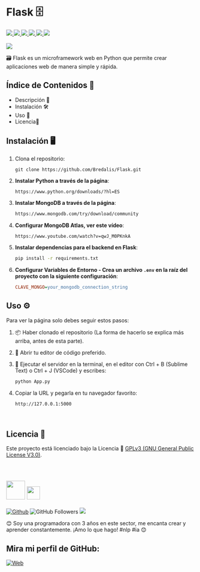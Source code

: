 <h1><b>Flask 🗄️</b></h1>
<a href="https://lenguajehtml.com/" target="_blank"> 
  <img src="https://img.shields.io/badge/HTML-E74C3C">
</a>
<a href="https://lenguajecss.com/" target="_blank">
  <img src="https://img.shields.io/badge/CSS-3498DB">  
</a>
<a href="https://www.python.org" target="_blank">
  <img src="https://img.shields.io/badge/Python-52BE80">
</a>
<a href="https://pypi.org/project/Flask/" target="_blank">
  <img src="https://img.shields.io/badge/Flask-808b96">
</a>
<a href="#">
    <img src="https://img.shields.io/badge/Jinja-E74C3C">
</a>
<a href="https://www.mongodb.com/try/download/community">
    <img src="https://img.shields.io/badge/MongoDB-52be80">
</a>
<br><br>

<img src="https://i.pinimg.com/236x/88/f3/0f/88f30f70142cf1f4c730e07377e5a633.jpg">

<p>
  🗃️ Flask es un microframework web en Python que permite crear aplicaciones web de manera simple y rápida.
</p>

## Índice de Contenidos 🧾

- Descripción 📝
- Instalación 🛠️
- Uso 📘
- Licencia📜

## Instalación 🖥️

1. Clona el repositorio:

    ```
    git clone https://github.com/Bredalis/Flask.git
    ```

2. **Instalar Python a través de la página**:
   ```bash
   https://www.python.org/downloads/?hl=ES
   ```

3. **Instalar MongoDB a través de la página**:
   ```bash
   https://www.mongodb.com/try/download/community
   ```

4. **Configurar MongoDB Atlas, ver este vídeo**:
   ```
   https://www.youtube.com/watch?v=qwJ_M0PKnkA
   ```

5. **Instalar dependencias para el backend en Flask**:
      ```bash
      pip install -r requirements.txt
      ```

6. **Configurar Variables de Entorno - Crea un archivo `.env` en la raíz del proyecto con la siguiente configuración**:
      ```ini
      CLAVE_MONGO=your_mongodb_connection_string
      ```
    
## Uso ⚙️

Para ver la página solo debes seguir estos pasos:

1. 📦 Haber clonado el repositorio (La forma de hacerlo se explica más arriba, antes de esta parte).

2. 📝 Abrir tu editor de código preferido.

3. 🔧 Ejecutar el servidor en la terminal, en el editor con Ctrl + B (Sublime Text) o Ctrl + J (VSCode) y escribes:
    ```bash
    python App.py
    ```

4. Copiar la URL y pegarla en tu navegador favorito:
    ```bash
    http://127.0.0.1:5000
    ```
<br>

## Licencia 📜

Este proyecto está licenciado bajo la Licencia 📜 <a href="https://www.gnu.org/licenses/gpl-3.0.en.html" target="_blank">GPLv3 (GNU General Public License V3.0)</a>.

<br>

## <img src="https://avatars.githubusercontent.com/u/111624948?s=400&u=cd081f79392220d8cd2a22f2a8d5d3b18814350a&v=4" width="50" height="50"> <img src="https://readme-typing-svg.demolab.com?font=Roboto+Slab&color=%23FFFFFF&size=35&center=true&vCenter=true&width=450&duration=1500&pause=1000&lines=Hola,+soy;Bredalis+Gautreaux!" width="auto" height="35"/>
[![Github](https://img.shields.io/github/followers/Bredalis?label=Follow&style=social)](https://github.com/Bredalis)
![GitHub Followers](https://img.shields.io/github/stars/bredalis?style=social)
<a href="https://www.linkedin.com/in/bredalis-gautreaux/" target="_blank">
  <img src="https://img.shields.io/badge/-LinkedIn-blue?style=flat-square&logo=Linkedin&logoColor=white">
</a>

😊 Soy una programadora con 3 años en este sector, me encanta crear y aprender constantemente. ¡Amo lo que hago! #nlp #ia 😊

## Mira mi perfil de GitHub:
[![Web](https://img.shields.io/badge/GitHub-Bredalis-14a1f0?style=for-the-badge&logo=github&logoColor=white&labelColor=101010)](https://github.com/bredalis)

